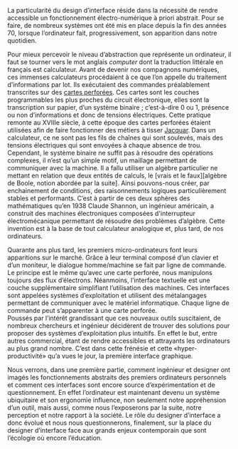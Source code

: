 ﻿La particularité du design d’interface réside dans la nécessité de rendre accessible un fonctionnement électro-numérique à priori abstrait. Pour se faire, de nombreux systèmes ont été mis en place depuis la fin des années 70, lorsque l’ordinateur fait, progressivement, son apparition dans notre quotidien.  

Pour mieux percevoir le niveau d’abstraction que représente un ordinateur, il faut se tourner vers le mot anglais _computer_ dont la traduction littérale en français est calculateur. Avant de devenir nos compagnons numériques, ces immenses calculateurs procédaient à ce que l’on appelle du traitement d’informations par lot. Ils exécutaient des commandes préalablement transcrites sur des [cartes perforées](img/cartes). Ces cartes sont les couches programmables les plus proches du circuit électronique, elles sont la transcription sur papier, d’un système binaire ; c’est-à-dire 0 ou 1, présence ou non d’informations et donc de tensions électriques. 
Cette pratique remonte au XVIIIe siècle, à cette époque des cartes perforées étaient utilisées afin de faire fonctionner des métiers à tisser [Jacquar](img/jacquar). Dans un calculateur, ce ne sont pas les fils de chaînes qui sont soulevés, mais des tensions électriques qui sont envoyées à chaque absence de trou. Cependant, le système binaire ne suffit pas à résoudre des opérations complexes, il n’est qu’un simple motif, un maillage permettant de communiquer avec la machine. 
Il a fallu utiliser un algèbre particulier ne mettant en relation que deux entités de calculs, le [vrais et le faux][algèbre de Boole, notion abordée par la suite]. Ainsi pouvons-nous créer, par enchainement de conditions, des raisonnements logiques particulièrement stables et performants. C’est à partir de ces deux sphères des mathématiques qu’en 1938 Claude Shannon, un ingénieur américain, a construit des machines électroniques composées d'interrupteur électromécanique permettant de résoudre des problèmes d’algèbre. Cette invention est à la base de tout calculateur analogique et, plus tard, de nos ordinateurs.

Quarante ans plus tard, les premiers micro-ordinateurs font leurs apparitions sur le marché. Grâce à leur terminal composé d’un clavier et d’un moniteur, le dialogue homme/machine se fait par ligne de commande. Le principe est le même qu’avec une carte perforée, nous manipulons toujours des flux d’électrons. Néanmoins, l’interface textuelle est une couche supplémentaire simplifiant l’utilisation des machines. Ces interfaces sont appelées systèmes d’exploitation et utilisent des métalangages permettant de communiquer avec le matériel informatique. Chaque ligne de commande peut s’apparenter à une carte perforée.  
Poussés par l’intérêt grandissant que ces nouveaux outils suscitaient, de nombreux chercheurs et ingénieur décidèrent de trouver des solutions pour proposer des systèmes d’exploitation plus intuitifs. En effet le but, entre autres commercial, étant de rendre accessibles et attrayants les ordinateurs au plus grand nombre. C’est dans cette frénésie et cette «hyper-productivité» qu’a vues le jour, la première interface graphique.

Nous verrons, dans une première partie, comment ingénieur et designer ont imagés les fonctionnements abstraits des premiers ordinateurs personnels et comment ces interfaces sont encore source d’expérimentation et de questionnement. En effet l’ordinateur est maintenant devenu un système ubiquitaire et son ergonomie influence, non seulement notre appréhension d’un outil, mais aussi, comme nous l’exposerons par la suite, notre perception et notre rapport à la société. Le rôle du designer d’interface a donc évolué et nous nous questionnerons, finalement, sur la place du designer d’interface face aux grands enjeux contemporain que sont l’écologie où encore l’éducation.